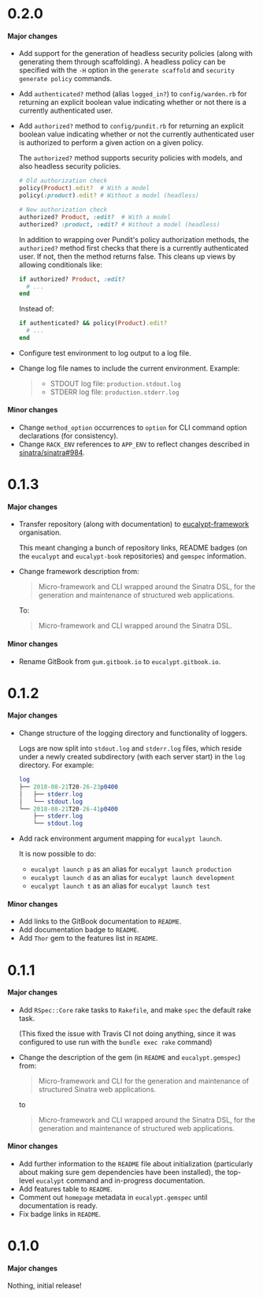 # 0.2.0

#### Major changes

- Add support for the generation of headless security policies (along with generating them through scaffolding). A headless policy can be specified with the `-H` option in the `generate scaffold` and `security generate policy` commands.
- Add `authenticated?` method (alias `logged_in?`) to `config/warden.rb` for returning an explicit boolean value indicating whether or not there is a currently authenticated user.
- Add `authorized?` method to `config/pundit.rb` for returning an explicit boolean value indicating whether or not the currently authenticated user is authorized to perform a given action on a given policy.

  The `authorized?` method supports security policies with models, and also headless security policies.

  ```ruby
  # Old authorization check
  policy(Product).edit?  # With a model
  policy(:product).edit? # Without a model (headless)

  # New authorization check
  authorized? Product, :edit?  # With a model
  authorized? :product, :edit? # Without a model (headless)
  ```

  In addition to wrapping over Pundit's policy authorization methods, the `authorized?` method first checks that there is a currently authenticated user. If not, then the method returns false. This cleans up views by allowing conditionals like:

  ```ruby
  if authorized? Product, :edit?
    # ...
  end
  ```

  Instead of:

  ```ruby
  if authenticated? && policy(Product).edit?
    # ...
  end
  ```

- Configure test environment to log output to a log file.
- Change log file names to include the current environment. Example:

  > - STDOUT log file: `production.stdout.log`
  > - STDERR log file: `production.stderr.log`


#### Minor changes

- Change `method_option` occurrences to `option` for CLI command option declarations (for consistency).
- Change `RACK_ENV` references to `APP_ENV` to reflect changes described in [sinatra/sinatra#984](https://github.com/sinatra/sinatra/pull/984).

# 0.1.3

#### Major changes

- Transfer repository (along with documentation) to [eucalypt-framework](https://github.com/eucalypt-framework) organisation.

  This meant changing a bunch of repository links, README badges (on the `eucalypt` and `eucalypt-book` repositories) and `gemspec` information.

- Change framework description from:

  > Micro-framework and CLI wrapped around the Sinatra DSL, for the generation and maintenance of structured web applications.

  To:

  > Micro-framework and CLI wrapped around the Sinatra DSL.

#### Minor changes

- Rename GitBook from `gum.gitbook.io` to `eucalypt.gitbook.io`.

# 0.1.2

#### Major changes

- Change structure of the logging directory and functionality of loggers.

  Logs are now split into `stdout.log` and `stderr.log` files, which reside under a newly created subdirectory (with each server start) in the `log` directory. For example:

  ```elm
  log
  ├── 2018-08-21T20-26-23p0400
  │   ├── stderr.log
  │   └── stdout.log
  └── 2018-08-21T20-26-41p0400
      ├── stderr.log
      └── stdout.log
  ```

- Add rack environment argument mapping for `eucalypt launch`.

  It is now possible to do:

  - `eucalypt launch p` as an alias for `eucalypt launch production`
  - `eucalypt launch d` as an alias for `eucalypt launch development`
  - `eucalypt launch t` as an alias for `eucalypt launch test`

#### Minor changes

- Add links to the GitBook documentation to `README`.
- Add documentation badge to `README`.
- Add `Thor` gem to the features list in `README`.

# 0.1.1

#### Major changes

- Add `RSpec::Core` rake tasks to `Rakefile`, and make `spec` the default rake task.

  (This fixed the issue with Travis CI not doing anything, since it was configured to use run with the `bundle exec rake` command)

- Change the description of the gem (in `README` and `eucalypt.gemspec`) from:

  > Micro-framework and CLI for the generation and maintenance of structured Sinatra web applications.

  to

  > Micro-framework and CLI wrapped around the Sinatra DSL, for the generation and maintenance of structured web applications.

#### Minor changes

- Add further information to the `README` file about initialization (particularly about making sure gem dependencies have been installed), the top-level `eucalypt` command and in-progress documentation.
- Add features table to `README`.
- Comment out `homepage` metadata in `eucalypt.gemspec` until documentation is ready.
- Fix badge links in `README`.

# 0.1.0

#### Major changes

Nothing, initial release!